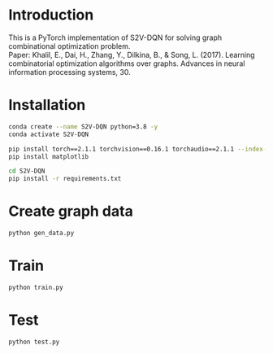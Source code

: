 # Introduction
This is a PyTorch implementation of S2V-DQN for solving graph combinational optimization problem.  
Paper: Khalil, E., Dai, H., Zhang, Y., Dilkina, B., & Song, L. (2017). Learning combinatorial optimization algorithms over graphs. Advances in neural information processing systems, 30.

# Installation  
```bash
conda create --name S2V-DQN python=3.8 -y
conda activate S2V-DQN

pip install torch==2.1.1 torchvision==0.16.1 torchaudio==2.1.1 --index-url https://download.pytorch.org/whl/cu118
pip install matplotlib

cd S2V-DQN
pip install -r requirements.txt
```

# Create graph data
```bash
python gen_data.py
```

# Train
```bash
python train.py
```

# Test
```bash
python test.py
```


